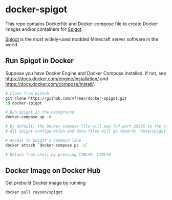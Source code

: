 # docker-spigot

This repo contains Dockerfile and Docker compose file to create Docker images
and/or containers for [Spigot].

[Spigot] is the most widely-used modded Minecraft server software in the world.

## Run Spigot in Docker

Suppose you have Docker Engine and Docker Compose installed.
If not, see <https://docs.docker.com/engine/installation/> and <https://docs.docker.com/compose/install/>. 

``` sh
# Clone from Github
git clone https://github.com/vfreex/docker-spigot.git
cd docker-spigot

# Run Spigot in the background
docker-compose up -d

# By default, the Docker compose file will map TCP port 25565 to the container
# All Spigot configuration and data files will go towards `data/spigot`

# Access to Spigot's command line
docker attach `docker-compose ps -q`

# Detach from shell by pressing CTRL+P, CTRL+Q

```

## Docker Image on Docker Hub

Get prebuild Docker image by running

``` sh
docker pull rayson/spigot
```

[Spigot]: https://www.spigotmc.org/wiki/about-spigot/
